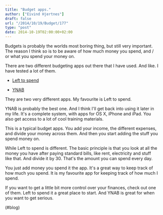 ```yaml
---
title: "Budget apps."
author: ["Eivind Hjertnes"]
draft: false
url: "/2014/10/19/Budget/177"
type: "post"
date: 2014-10-19T02:00:00+02:00
---
```


Budgets is probably the worlds most boring thing, but still very
important. The reason I think so is to be aware of how much money you
spend, and / or what you spend your money on.

There are two different budgeting apps out there that I have used. And
like. I have tested a lot of them.

-   [Left
    to spend](https://itunes.apple.com/us/app/left-to-spend/id389245325?mt=8)

    <div class="HTML">
      <div></div>

    </p>

    </div>

-   [YNAB](http://www.youneedabudget.com)

They are two very different apps. My favourite is Left to spend.

YNAB is probably the best one. And I think I'll get back into using it
later in my life. It's a complete system, with apps for OS X, iPhone and
iPad. You also get access to a lot of cool training materials.

This is a typical budget apps. You add your income, the different
expenses, and divide your money across them. And then you start adding
the stuff you spend money on.

While Left to spend is different. The basic principle is that you look
at all the money you have after paying standard bills, like rent,
electricity and stuff like that. And divide it by 30. That's the amount
you can spend every day.

You just add money you spend it the app. It's a great way to keep track
of how much you spend. It is my favourite app for keeping track of how
much I spend.

If you want to get a little bit more control over your finances, check
out one of them. Left to spend it a great place to start. And YNAB is
great for when you want to get serious.

(#blog)
